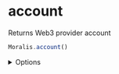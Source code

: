 # account

Returns Web3 provider account

```js
Moralis.account()
```

<details><summary>Options</summary><br/>
None    
</details>


